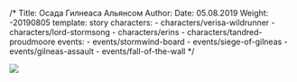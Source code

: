 /*
Title: Осада Гилнеаса Альянсом
Author:
Date: 05.08.2019
Weight: -20190805
template: story
characters:
    - characters/verisa-wildrunner
    - characters/lord-stormsong
    - characters/erins
    - characters/tandred-proudmoore
events:
    - events/stormwind-board
    - events/siege-of-gilneas
    - events/gilneas-assault
    - events/fall-of-the-wall
*/

![](https://i.postimg.cc/jjz4bY0v/image.png)